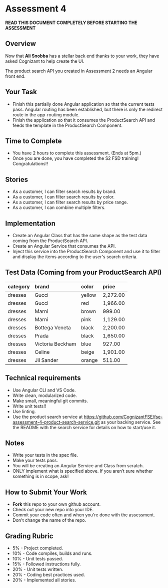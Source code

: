 # Assessment 4

**READ THIS DOCUMENT COMPLETELY BEFORE STARTING THE ASSESSMENT**

## Overview
Now that **Ali Snobba** has a stellar back end thanks to your work, they have asked Cognizant to help create the UI.

The product search API you created in Assessment 2 needs an Angular front end.

## Your Task
- Finish this partially done Angular application so that the current tests pass.  Angular routing has been established, but there is only the redirect route in the app-routing module.
- Finish the application so that it consumes the ProductSearch API and feeds the template in the ProductSearch Component.

## Time to Complete
- You have 2 hours to complete this assessment.  (Ends at 5pm.)
- Once you are done, you have completed the S2 FSD training!  Congratulations!!

## Stories
- As a customer, I can filter search results by brand.
- As a customer, I can filter search results by color.
- As a customer, I can filter search results by price range.
- As a customer, I can combine multiple filters.

## Implementation
- Create an Angular Class that has the same shape as the test data
coming from the ProductSearch API.
- Create an Angular Service that consumes the API.
- Inject this service into the ProductSearch Component and use it to filter and display the items according to the user's search criteria.

## Test Data (Coming from your ProductSearch API)
| category | brand |color	| price |
| :--- | :--- | :--- | :--- |
| dresses	| Gucci	| yellow | 2,272.00 |
| dresses	| Gucci | red	| 1,966.00 |
| dresses	| Marni	| brown	| 999.00 |
| dresses	| Marni	| pink	| 1,129.00 |
| dresses	| Bottega Veneta | black | 2,200.00 |
| dresses | Prada	| black | 1,650.00 |
| dresses	| Victoria Beckham | blue | 927.00 |
| dresses | Celine | beige | 1,901.00 |
| dresses | Jil Sander | orange | 511.00 |

## Technical requirements
- Use Angular CLI and VS Code.
- Write clean, modularized code.
- Make small, meaningful git commits.
- Write unit tests!!
- Use linting.
- Use the product search service at https://github.com/CognizantFSE/fse-assessment-4-product-search-service.git as your backing service.  See the README with the search service for details on how to start/use it.

## Notes
- Write your tests in the spec file.
- Make your tests pass.
- You will be creating an Angular Service and Class from scratch.
- ONLY implement what is specified above. If you aren’t sure whether something is in scope, ask!

## How to Submit Your Work
- **Fork** this repo to your own github account.
- Check out your new repo into your IDE.
- Commit your code often and when you're done with the assessment.
- Don't change the name of the repo.

## Grading Rubric
-  5% - Project completed.
- 10% - Code compiles, builds and runs.
- 10% - Unit tests passed.
- 15% - Followed instructions fully.
- 20% - Unit tests written.
- 20% - Coding best practices used.
- 20% - Implemented all stories.
